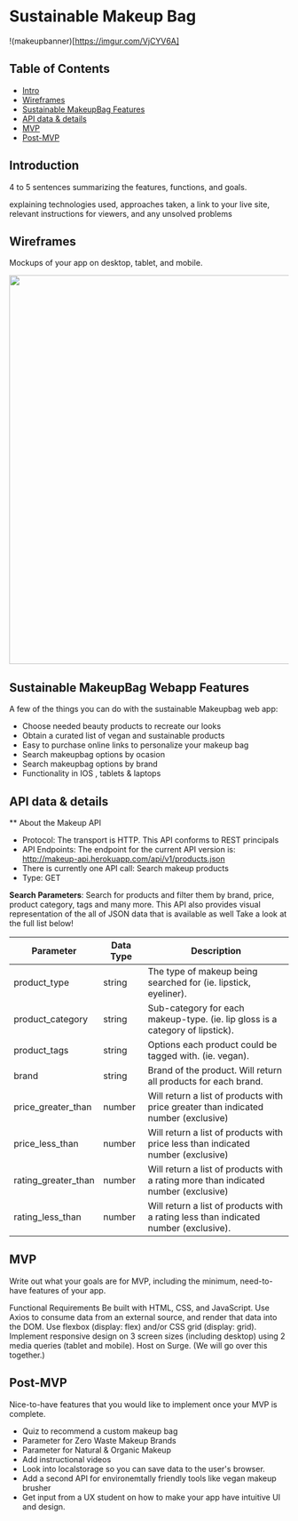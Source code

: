 # Sustainable Makeup Bag

!(makeupbanner)[https://imgur.com/VjCYV6A]

## Table of Contents

- [Intro](#Introduction)
- [Wireframes](#Wireframes)
- [Sustainable MakeupBag Features](#SustainableMakeupBagWebappFeatures)
- [API data & details](#API)
- [MVP](#MVP)
- [Post-MVP](#Post-MVP)



## Introduction
 4 to 5 sentences summarizing the features, functions, and goals.

explaining technologies used, approaches taken, a link to your live site, relevant instructions for viewers, and any unsolved problems




## Wireframes
Mockups of your app on desktop, tablet, and mobile.

<p align="center">
  <img src = "https://imgur.com/ycAIocW" width=700>
</p>

## Sustainable MakeupBag Webapp Features

A few of the things you can do with the sustainable Makeupbag web app:

* Choose needed beauty products to recreate our looks
* Obtain a curated list of vegan and sustainable products
* Easy to purchase online links to personalize your makeup bag 
* Search makeupbag options by ocasion 
* Search makeupbag options by brand 
* Functionality in IOS , tablets & laptops


## API data & details

** About the Makeup API
* Protocol: The transport is HTTP. This API conforms to REST principals
* API Endpoints: The endpoint for the current API version is:
  http://makeup-api.herokuapp.com/api/v1/products.json
* There is currently one API call: Search makeup products
* Type: GET

**Search Parameters**: 
Search for products and filter them by brand, price, product category, tags and many more. 
This API also provides visual representation of the all of JSON data that is available as well
Take a look at the full list below!

Parameter | Data Type | Description
------------------------- | -------------------------- | --------------------------
product_type | string | The type of makeup being searched for (ie. lipstick, eyeliner).
product_category | string | Sub-category for each makeup-type. (ie. lip gloss is a category of lipstick).
product_tags | string | Options each product could be tagged with. (ie. vegan).
brand | string | Brand of the product. Will return all products for each brand.
price_greater_than | number | Will return a list of products with price greater than indicated number (exclusive)
price_less_than | number | Will return a list of products with price less than indicated number (exclusive)
rating_greater_than | number | Will return a list of products with a rating more than indicated number (exclusive)
rating_less_than | number | Will return a list of products with a rating less than indicated number (exclusive).

## MVP
Write out what your goals are for MVP, including the minimum, need-to-have features of your app.

Functional Requirements
Be built with HTML, CSS, and JavaScript.
Use Axios to consume data from an external source, and render that data into the DOM.
Use flexbox (display: flex) and/or CSS grid (display: grid).
Implement responsive design on 3 screen sizes (including desktop) using 2 media queries (tablet and mobile).
Host on Surge. (We will go over this together.)

## Post-MVP

Nice-to-have features that you would like to implement once your MVP is complete.
* Quiz to recommend a custom makeup bag
* Parameter for Zero Waste Makeup Brands
* Parameter for Natural & Organic Makeup
* Add instructional videos
* Look into localstorage so you can save data to the user's browser.
* Add a second API for environemtally friendly tools like vegan makeup brusher
* Get input from a UX student on how to make your app have intuitive UI and design.
